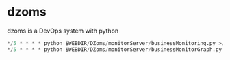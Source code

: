 # dzoms
dzoms is a DevOps system with python
```python
*/5 * * * * python $WEBDIR/DZoms/monitorServer/businessMonitoring.py >/dev/null 2>&1
*/5 * * * * python $WEBDIR/DZoms/monitorServer/businessMonitorGraph.py >/dev/null 2>&1
```
